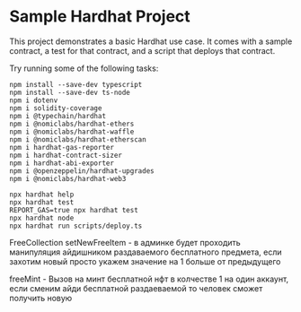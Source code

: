 # Sample Hardhat Project

This project demonstrates a basic Hardhat use case. It comes with a sample contract, a test for that contract, and a script that deploys that contract.

Try running some of the following tasks:

```shell
npm install --save-dev typescript
npm install --save-dev ts-node
npm i dotenv
npm i solidity-coverage
npm i @typechain/hardhat
npm i @nomiclabs/hardhat-ethers
npm i @nomiclabs/hardhat-waffle
npm i @nomiclabs/hardhat-etherscan
npm i hardhat-gas-reporter
npm i hardhat-contract-sizer
npm i hardhat-abi-exporter
npm i @openzeppelin/hardhat-upgrades
npm i @nomiclabs/hardhat-web3

npx hardhat help
npx hardhat test
REPORT_GAS=true npx hardhat test
npx hardhat node
npx hardhat run scripts/deploy.ts
```

FreeCollection
setNewFreeItem - в админке будет проходить манипуляция айдишником раздаваемого бесплатного предмета, если захотим новый просто укажем значение на 1 больше от предыдущего

freeMint - Вызов на минт бесплатной нфт в колчестве 1 на один аккаунт, если сменим айди бесплатной раздаеваемой то человек сможет получить новую
